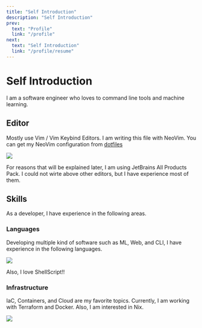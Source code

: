 ```yaml
---
title: "Self Introduction"
description: "Self Introduction"
prev:
  text: "Profile"
  link: "/profile"
next:
  text: "Self Introduction"
  link: "/profile/resume"
---
```


# Self Introduction

I am a software engineer who loves to command line tools and machine learning.

## Editor

Mostly use Vim / Vim Keybind Editors. I am writing this file with NeoVim. You can get my NeoVim configuration from [dotfiles](https://github.com/shunsock/dotfiles/tree/main/configs/nvim)

[![](https://skillicons.dev/icons?i=neovim,phpstorm,pycharm)](https://skillicons.dev)

For reasons that will be explained later, I am using JetBrains All Products Pack. I could not wirte above other editors, but I have experience most of them.

## Skills

As a developer, I have experience in the following areas.

### Languages

Developing multiple kind of software such as ML, Web, and CLI, I have experience in the following languages.

[![](https://skillicons.dev/icons?i=rust,python,php,cs,go)](https://skillicons.dev)

Also, I love ShellScript!!

### Infrastructure

IaC, Containers, and Cloud are my favorite topics. Currently, I am working with Terraform and Docker. Also, I am interested in Nix.

[![](https://skillicons.dev/icons?i=aws,gcp,docker,terraform,nix)](https://skillicons.dev)

